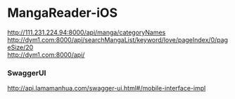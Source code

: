 # MangaReader-iOS

http://111.231.224.94:8000/api/manga/categoryNames   
http://dym1.com:8000/api/searchMangaList/keyword/love/pageIndex/0/pageSize/20   
http://dym1.com:8000/api/   


### SwaggerUI
http://api.lamamanhua.com/swagger-ui.html#/mobile-interface-impl    
